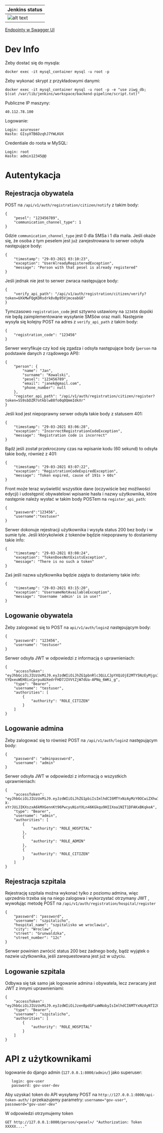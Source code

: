
| Jenkins status  |
| ------------- | 
| ![alt text](http://40.112.78.100:7070/buildStatus/icon?job=backend-pipeline)  |

[Endpointy w Swagger UI](http://40.112.78.100:8080/swagger-ui/)

# Dev Info

Żeby dostać się do mysqla:
```
docker exec -it mysql_container mysql -u root -p
```
Żeby wykonać skrypt z przykładowymi danymi:
```
docker exec -it mysql_container mysql -u root -p -e "use ziwg_db; $(cat /var/lib/jenkins/workspace/backend-pipeline/script.txt)"
```
Publiczne IP maszyny:
```
40.112.78.100
```
Logowanie:
```
Login: azureuser
Hasło: GIsyXTB6DzqhJ7YWLKUX
```

Credentiale do roota w MySQL:
```
Login: root
Hasło: admin12345@@
```

# Autentykacja

## Rejestracja obywatela
POST na `/api/v1/auth/registration/citizen/notify` z takim body:
```
{
    "pesel": "123456789",
    "communication_channel_type": 1
}
```
Gdzie `communication_channel_type` jest 0 dla SMSa i 1 dla maila. Jeśli okaże się, że osoba z tym peselem jest już zarejestrowana to serwer odsyła następujące body:
```
{
    "timestamp": "29-03-2021 03:10:23",
    "exception": "UserAlreadyRegisteredException",
    "message": "Person with that pesel is already registered"
}
```
Jeśli jednak nie jest to serwer zwraca następujące body:
```
{
    "verify_api_path": "/api/v1/auth/registration/citizen/verify?token=UXkMwFQgKDRsdrk8vBp95VjmceabGO"
}
```
Tymczasowo `registration_code` jest sztywno ustawiony na `123456` dopóki nie będą zaimplementowane wysyłanie SMSów oraz maili. Następnie wysyła się kolejny POST na adres z `verify_api_path` z takim body:
```
{
    "registration_code": "123456"
}
```
Serwer weryfikuje czy kod się zgadza i odsyła następujące body (`person` na podstawie danych z rządowego API):
```
{
    "person": {
        "name": "Jan",
        "surname": "Kowalski",
        "pesel": "123456789",
        "email": "janek@gmail.com",
        "phone_number": null
    },
    "register_api_path": "/api/v1/auth/registration/citizen/register?token=SS9sbDZR7otkblw88fo0qOQmmIdkXr"
}
```
Jeśli kod jest niepoprawny serwer odsyła takie body z statusem 401:
```
{
    "timestamp": "29-03-2021 03:06:28",
    "exception": "IncorrectRegistrationCodeException",
    "message": "Registration code is incorrect"
}
```
Bądź jeśli został przekroczony czas na wpisanie kodu (60 sekund) to odsyła takie body, również z 401:
```
{
    "timestamp": "29-03-2021 03:07:22",
    "exception": "RegistrationCodeExpiredException",
    "message": "Token expired, cause of 191s > 60s"
}
```
Front może teraz wyświetlić wszystkie dane (oczywiście bez możliwości edycji) i udostępnić obywatelowi wpisanie hasła i nazwy użytkownika, które następnie należy wysłać w takim body POSTem na `register_api_path`:
```
{
    "password":"123456",
    "username":"testuser"
}
```
Serwer dokonuje rejestracji użytkownika i wysyła status 200 bez body i w sumie tyle. Jeśli którykolwiek z tokenów będzie niepoprawny to dostaniemy takie info:
```
{
    "timestamp": "29-03-2021 03:08:24",
    "exception": "TokenDoesNotExistsException",
    "message": "There is no such a token"
}
```
Zaś jeśli nazwa użytkownika będzie zajęta to dostaniemy takie info:
```
{
    "timestamp": "29-03-2021 03:15:20",
    "exception": "UsernameNotAvailableException",
    "message": "Username 'admin' is in use!"
}
```

## Logowanie obywatela
Żeby zalogować się to POST na `api/v1/auth/login`z następującym body:
```
{
    "password": "123456",
    "username": "testuser"
}
```
Serwer odsyła JWT w odpowiedzi z informacją o uprawnieniach:
```
{
    "accessToken": "eyJhbGciOiJIUzUxMiJ9.eyJzdWIiOiJhZG1pbnRlc3QiLCJpYXQiOjE2MTY5NzEyMjgsImV4cCI6MTYxNzA1NzYyOH0.2Kg0fYvNy3ZRT6NRlSg0Y5yhg0oKaRCg70-tYQxeuWEH8ixCprpuAUXedrFHD7JIVVtZjW7dUa-APNq_6WKi_g",
    "type": "Bearer",
    "username": "testuser",
    "authorities": [
        {
            "authority": "ROLE_CITIZEN"
        }
    ]
}
```

## Logowanie admina
Żeby zalogować się to również POST na `/api/v1/auth/login`z następującym body:
```
{
    "password": "adminpassword",
    "username": "admin"
}
```
Serwer odsyła JWT w odpowiedzi z informacją o wszystkich uprawnieniach:
```
{
    "accessToken": "eyJhbGciOiJIUzUxMiJ9.eyJzdWIiOiJhZG1pbiIsImlhdCI6MTYxNzAyMzY0OCwiZXhwIjoxNjE3MTEwMDQ4fQ.un27rc4DziLY9Dd-X-xYrJUiJIKXszxA6kMXGennKt96PwcyuNioYXLn46KGkqu9HIIXoa1NIT1DFAKxBKqkeA",
    "type": "Bearer",
    "username": "admin",
    "authorities": [
        {
            "authority": "ROLE_HOSPITAL"
        },
        {
            "authority": "ROLE_ADMIN"
        },
        {
            "authority": "ROLE_CITIZEN"
        }
    ]
}
```

## Rejestracja szpitala
Rejestrację szpitala można wykonać tylko z poziomu admina, więc uprzednio trzeba się na niego zalogowa i wykorzystać otrzymany JWT , wywołując metodę POST na `/api/v1/auth/registration/hospital/register`
```
{
    "password": "password",
    "username": "szpitalicho",
    "hospital_name": "szpitalisko we wroclawiu",
    "city": "Wroclaw",
    "street": "Grunwaldzka",
    "street_number": "12c"
}
``` 
Serwer powinien zwrócić status 200 bez żadnego body, bądź wyjątek o nazwie użytkownika, jeśli zarequestowana jest już w użyciu.

## Logowanie szpitala
Odbywa się tak samo jak logowanie admina i obywatela, lecz zwracany jest JWT z innymi uprawnieniami:
```
{
    "accessToken": "eyJhbGciOiJIUzUxMiJ9.eyJzdWIiOiJzenBpdGFsaWNobyIsImlhdCI6MTYxNzAyNTI2OCwiZXhwIjoxNjE3MTExNjY4fQ.TAfc5_6POXz6zKP4Qn84EUMO1XweAUccoxTMKa3oqSy8qq6a51vjAB2wRXfGU3cvG0KupCCPLkyAaJ8P6KpOGA",
    "type": "Bearer",
    "username": "szpitalicho",
    "authorities": [
        {
            "authority": "ROLE_HOSPITAL"
        }
    ]
}
```

# API z użytkownikami

logowanie do django admin (`127.0.0.1:8000/admin/`) jako superuser:
```
   login: gov-user
   password: gov-user-dev
```

Aby uzyskać token do API wysyłamy POST na `http://127.0.0.1:8000/api-token-auth/` i przekazujemy parametry: `username="gov-user"`, `passoword="gov-user-dev"`

W odpowiedzi otrzymujemy token

`GET http://127.0.0.1:8000/person/<pesel>/ "Authorization: Token XXXXX...."`
